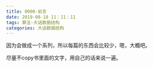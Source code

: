 ```yaml
---
title: 0000-前言
date: 2019-08-18 11：11：11
tags: 算法-大话数据结构
categories: 大话数据结构
---
```


因为会做成一个系列，所以每篇的东西会比较少，嗯，大概吧。

尽量不copy书里面的文字，用自己的话来说一遍。